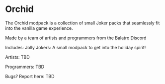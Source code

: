 # Orchid
The Orchid modpack is a collection of small Joker packs that seamlessly fit into the vanilla game experience. 

Made by a team of artists and programmers from the Balatro Discord 




Includes:
Jolly Jokers: A small modpack to get into the holiday spirit!

Artists:
TBD

Programmers:
TBD

Bugs? Report here: TBD
